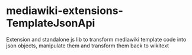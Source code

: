 # mediawiki-extensions-TemplateJsonApi

Extension and standalone js lib to transform mediawiki template code into json objects, manipulate them and transform them back to wikitext 


